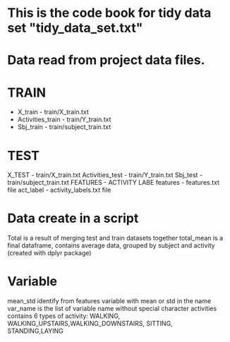 # This is the code book for tidy data set "tidy_data_set.txt"

# Data read from project data files.
# TRAIN
- X_train - train/X_train.txt
- Activities_train - train/Y_train.txt
- Sbj_train - train/subject_train.txt
# TEST
X_TEST - train/X_train.txt
Activities_test - train/Y_train.txt
Sbj_test - train/subject_train.txt
FEATURES - ACTIVITY LABE
features - features.txt file
act_label - activity_labels.txt file
# Data create in a script 
Total is a result of merging test and train datasets together
total_mean is a final dataframe, contains average data, grouped by subject and activity (created with dplyr package)

# Variable
mean_std identify from features variable with mean or std in the name
var_name is the list of variable name without special character
activities contains 6 types of activity: WALKING, WALKING_UPSTAIRS,WALKING_DOWNSTAIRS, SITTING, STANDING,LAYING
